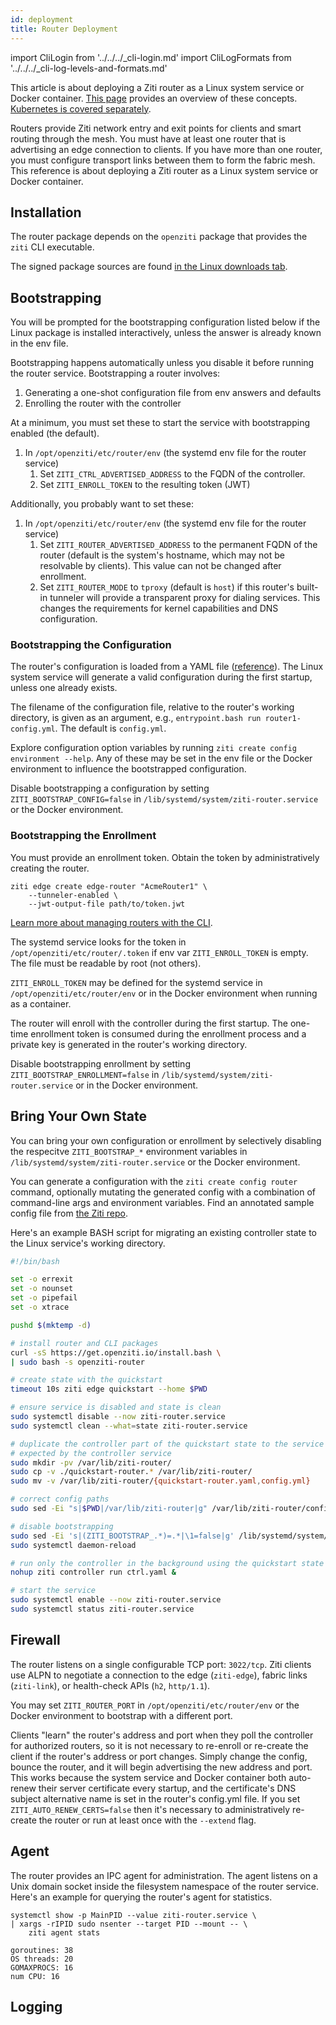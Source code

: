 ```yaml
---
id: deployment
title: Router Deployment
---
```


import CliLogin from '../../../_cli-login.md'
import CliLogFormats from '../../../_cli-log-levels-and-formats.md'

This article is about deploying a Ziti router as a Linux system service or Docker container. [This page](/learn/introduction/03-components.md#openziti-router) provides an overview of these concepts. [Kubernetes is covered separately](/guides/kubernetes/hosting/kubernetes-router.mdx).


Routers provide Ziti network entry and exit points for clients and smart routing through the mesh. You must have at least one router that is advertising an edge connection to clients. If you have more than one router, you must configure transport links between them to form the fabric mesh. This reference is about deploying a Ziti router as a Linux system service or Docker container.

## Installation

The router package depends on the `openziti` package that provides the `ziti` CLI executable.

The signed package sources are found [in the Linux downloads tab](/downloads.mdx?os=Linux).

## Bootstrapping

You will be prompted for the bootstrapping configuration listed below if the Linux package is installed interactively, unless the answer is already known in the env file.

Bootstrapping happens automatically unless you disable it before running the router service. Bootstrapping a router involves:

1. Generating a one-shot configuration file from env answers and defaults
1. Enrolling the router with the controller

At a minimum, you must set these to start the service with bootstrapping enabled (the default).

1. In `/opt/openziti/etc/router/env` (the systemd env file for the router service)
    1. Set `ZITI_CTRL_ADVERTISED_ADDRESS` to the FQDN of the controller.
    1. Set `ZITI_ENROLL_TOKEN` to the resulting token (JWT)

Additionally, you probably want to set these:

1. In `/opt/openziti/etc/router/env` (the systemd env file for the router service)
    1. Set `ZITI_ROUTER_ADVERTISED_ADDRESS` to the permanent FQDN of the router (default is the system's hostname, which may not be resolvable by clients). This value can not be changed after enrollment.
    1. Set `ZITI_ROUTER_MODE` to `tproxy` (default is `host`) if this router's built-in tunneler will provide a transparent proxy for dialing services. This changes the requirements for kernel capabilities and DNS configuration.

### Bootstrapping the Configuration

The router's configuration is loaded from a YAML file ([reference](/reference/30-configuration/router.md)). The Linux system service will generate a valid configuration during the first startup, unless one already exists. 

The filename of the configuration file, relative to the router's working directory, is given as an argument, e.g., `entrypoint.bash run router1-config.yml`. The default is `config.yml`.

Explore configuration option variables by running `ziti create config environment --help`. Any of these may be set in the env file or the Docker environment to influence the bootstrapped configuration.

Disable bootstrapping a configuration by setting `ZITI_BOOTSTRAP_CONFIG=false` in `/lib/systemd/system/ziti-router.service` or the Docker environment.

### Bootstrapping the Enrollment

You must provide an enrollment token. Obtain the token by administratively creating the router.

```text title="Create a router"
ziti edge create edge-router "AcmeRouter1" \
    --tunneler-enabled \
    --jwt-output-file path/to/token.jwt
```

[Learn more about managing routers with the CLI](/reference/deployments/02-router/04-cli-mgmt.md).

The systemd service looks for the token in `/opt/openziti/etc/router/.token` if env var `ZITI_ENROLL_TOKEN` is empty. The file must be readable by root (not others).

`ZITI_ENROLL_TOKEN` may be defined for the systemd service in `/opt/openziti/etc/router/env` or in the Docker environment when running as a container.

The router will enroll with the controller during the first startup. The one-time enrollment token is consumed during the enrollment process and a private key is generated in the router's working directory.

Disable bootstrapping enrollment by setting `ZITI_BOOTSTRAP_ENROLLMENT=false` in `/lib/systemd/system/ziti-router.service` or in the Docker environment.

## Bring Your Own State

You can bring your own configuration or enrollment by selectively disabling the respecitve `ZITI_BOOTSTRAP_*` environment variables in `/lib/systemd/system/ziti-router.service` or the Docker environment.

You can generate a configuration with the `ziti create config router` command, optionally mutating the generated config with a combination of command-line args and environment variables. Find an annotated sample config file from [the Ziti repo](https://github.com/openziti/ziti/blob/main/etc/edge.router.yml).

Here's an example BASH script for migrating an existing controller state to the Linux service's working directory.

```bash
#!/bin/bash

set -o errexit
set -o nounset
set -o pipefail
set -o xtrace

pushd $(mktemp -d)

# install router and CLI packages
curl -sS https://get.openziti.io/install.bash \
| sudo bash -s openziti-router

# create state with the quickstart
timeout 10s ziti edge quickstart --home $PWD

# ensure service is disabled and state is clean
sudo systemctl disable --now ziti-router.service
sudo systemctl clean --what=state ziti-router.service

# duplicate the controller part of the quickstart state to the service working directory using the config.yml filename
# expected by the controller service
sudo mkdir -pv /var/lib/ziti-router/
sudo cp -v ./quickstart-router.* /var/lib/ziti-router/
sudo mv -v /var/lib/ziti-router/{quickstart-router.yaml,config.yml}

# correct config paths
sudo sed -Ei "s|$PWD|/var/lib/ziti-router|g" /var/lib/ziti-router/config.yml

# disable bootstrapping
sudo sed -Ei 's|(ZITI_BOOTSTRAP_.*)=.*|\1=false|g' /lib/systemd/system/ziti-router.service
sudo systemctl daemon-reload

# run only the controller in the background using the quickstart state so the enrolled router can check in
nohup ziti controller run ctrl.yaml &

# start the service
sudo systemctl enable --now ziti-router.service
sudo systemctl status ziti-router.service
```

## Firewall

The router listens on a single configurable TCP port: `3022/tcp`. Ziti clients use ALPN to negotiate a connection to the edge (`ziti-edge`), fabric links (`ziti-link`), or health-check APIs (`h2`, `http/1.1`).

You may set `ZITI_ROUTER_PORT` in `/opt/openziti/etc/router/env` or the Docker environment to bootstrap with a different port.

Clients "learn" the router's address and port when they poll the controller for authorized routers, so it is not necessary to re-enroll or re-create the client if the router's address or port changes. Simply change the config, bounce the router, and it will begin advertising the new address and port. This works because the system service and Docker container both auto-renew their server certificate every startup, and the certificate's DNS subject alternative name is set in the router's config.yml file. If you set `ZITI_AUTO_RENEW_CERTS=false` then it's necessary to administratively re-create the router or run at least once with the `--extend` flag.

## Agent

The router provides an IPC agent for administration. The agent listens on a Unix domain socket inside the filesystem namespace of the router service. Here's an example for querying the router's agent for statistics.

```text
systemctl show -p MainPID --value ziti-router.service \
| xargs -rIPID sudo nsenter --target PID --mount -- \
    ziti agent stats
```

```buttonless title="Output"
goroutines: 38
OS threads: 20
GOMAXPROCS: 16
num CPU: 16
```

## Logging

<CliLogFormats/>
